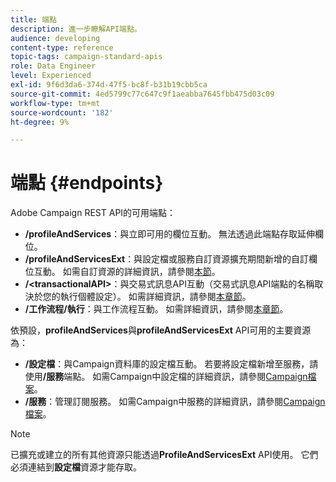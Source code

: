```yaml
---
title: 端點
description: 進一步瞭解API端點。
audience: developing
content-type: reference
topic-tags: campaign-standard-apis
role: Data Engineer
level: Experienced
exl-id: 9f6d3da6-374d-47f5-bc8f-b31b19cbb5ca
source-git-commit: 4ed5799c77c647c9f1aeabba7645fbb475d03c09
workflow-type: tm+mt
source-wordcount: '182'
ht-degree: 9%

---
```


# 端點 {#endpoints}

Adobe Campaign REST API的可用端點：

* **/profileAndServices**：與立即可用的欄位互動。 無法透過此端點存取延伸欄位。
* **/profileAndServicesExt**：與設定檔或服務自訂資源擴充期間新增的自訂欄位互動。 如需自訂資源的詳細資訊，請參閱[本節](custom-resources.md)。
* **/&lt;transactionalAPI>**：與交易式訊息API互動（交易式訊息API端點的名稱取決於您的執行個體設定）。 如需詳細資訊，請參閱[本章節](managing-transactional-messages.md)。
* **/工作流程/執行**：與工作流程互動。 如需詳細資訊，請參閱[本章節](controlling-a-workflow.md)。

依預設，**profileAndServices**&#x200B;與&#x200B;**profileAndServicesExt** API可用的主要資源為：

* **/設定檔**：與Campaign資料庫的設定檔互動。 若要將設定檔新增至服務，請使用&#x200B;**/服務**&#x200B;端點。 如需Campaign中設定檔的詳細資訊，請參閱[Campaign檔案](https://helpx.adobe.com/campaign/standard/audiences/using/about-profiles.html)。
* **/服務**：管理訂閱服務。 如需Campaign中服務的詳細資訊，請參閱[Campaign檔案](https://helpx.adobe.com/campaign/standard/audiences/using/creating-a-service.html)。

>[!NOTE]
>
>已擴充或建立的所有其他資源只能透過&#x200B;**ProfileAndServicesExt** API使用。 它們必須連結到&#x200B;**設定檔**&#x200B;資源才能存取。
